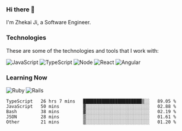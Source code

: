 ### Hi there 👋
I'm Zhekai Ji, a Software Engineer.

### Technologies
These are some of the technologies and tools that I work with:

![JavaScript](https://img.shields.io/badge/JavaScript-323330.svg?logo=javascript&logoColor=F7DF1E) 
![TypeScript](https://img.shields.io/badge/TypeScript-007ACC.svg?logo=typescript&logoColor=white) 
![Node](https://img.shields.io/badge/Node.js-43853D.svg?logo=node.js&logoColor=white)
![React](https://img.shields.io/badge/React-20232a.svg?logo=react&logoColor=61DAFB) 
![Angular](https://img.shields.io/badge/Angular-E23237.svg?logo=angularjs&logoColor=white)

### Learning Now
![Ruby](https://img.shields.io/badge/Ruby-CC342D.svg?logo=ruby&logoColor=white)
![Rails](https://img.shields.io/badge/Rails-CC0000.svg?logo=ruby-on-rails&logoColor=white)

<!--START_SECTION:waka-->

```text
TypeScript   26 hrs 7 mins   ██████████████████████▒░░   89.05 %
JavaScript   50 mins         ▓░░░░░░░░░░░░░░░░░░░░░░░░   02.88 %
Bash         38 mins         ▓░░░░░░░░░░░░░░░░░░░░░░░░   02.19 %
JSON         28 mins         ▒░░░░░░░░░░░░░░░░░░░░░░░░   01.61 %
Other        21 mins         ▒░░░░░░░░░░░░░░░░░░░░░░░░   01.20 %
```

<!--END_SECTION:waka-->
